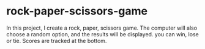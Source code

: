 # rock-paper-scissors-game
In this project, I create a rock, paper, scissors game. The computer will also choose a random option, and the results will be displayed. you can win, lose or tie. Scores are tracked at the bottom.
